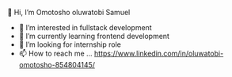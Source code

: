 👋 Hi, I’m Omotosho oluwatobi Samuel 

- 👀 I’m interested in fullstack development
- 🌱 I’m currently learning frontend development 
- 💞️ I’m looking for internship role
- 📫 How to reach me ... https://www.linkedin.com/in/oluwatobi-omotosho-854804145/

<!---
sot26/sot26 is a ✨ special ✨ repository because its `README.md` (this file) appears on your GitHub profile.
You can click the Preview link to take a look at your changes.
--->

